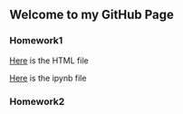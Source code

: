 ## Welcome to  my GitHub Page 

### Homework1
[Here]('https://github.com/BU-IE-360/spring22-alicansahin/blob/8ea119bb041b630da2cc423f9c01390d9f82be9f/IE%20360%20HW1%20Report%20(2).html') is the HTML file 

[Here]('IE_360_HW1.ipynb') is the ipynb file



### Homework2



